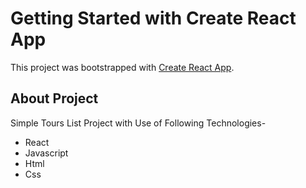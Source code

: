 # Getting Started with Create React App

This project was bootstrapped with [Create React App](https://github.com/facebook/create-react-app).

## About Project

Simple Tours List Project with Use of Following Technologies-

- React
- Javascript
- Html
- Css
